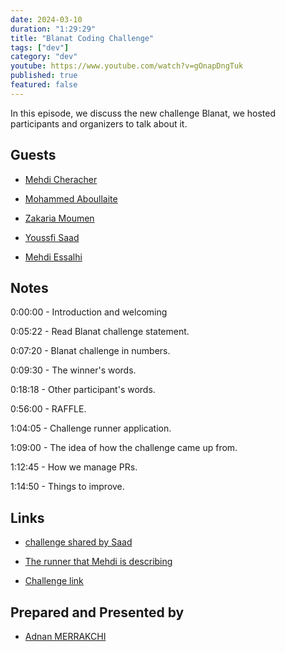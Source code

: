 ```yaml
---
date: 2024-03-10
duration: "1:29:29"
title: "Blanat Coding Challenge"
tags: ["dev"]
category: "dev"
youtube: https://www.youtube.com/watch?v=gOnapDngTuk
published: true
featured: false
---
```


In this episode, we discuss the new challenge Blanat, we hosted participants and organizers to talk about it.

## Guests

- [Mehdi Cheracher](https://twitter.com/Mehdi_Cheracher)

- [Mohammed Aboullaite](https://twitter.com/laytoun)

- [Zakaria Moumen](https://www.linkedin.com/in/zakaria-moumen/)

- [Youssfi Saad](https://www.linkedin.com/in/yousfisaad/)

- [Mehdi Essalhi](#)

## Notes

0:00:00 - Introduction and welcoming

0:05:22 - Read Blanat challenge statement.

0:07:20 - Blanat challenge in numbers.

0:09:30 - The winner's words.

0:18:18 - Other participant's words.

0:56:00 - RAFFLE.

1:04:05 - Challenge runner application.

1:09:00 - The idea of how the challenge came up from.

1:12:45 - How we manage PRs.

1:14:50 - Things to improve.

## Links

- [challenge shared by Saad](https://codecup.nl/http://espoir-comp...)

- [The runner that Mehdi is describing](https://github.com/geeksblabla/blarun)

- [Challenge link](https://github.com/geeksblabla/blanat)

## Prepared and Presented by

- [Adnan MERRAKCHI](https://twitter.com/_admerra)

